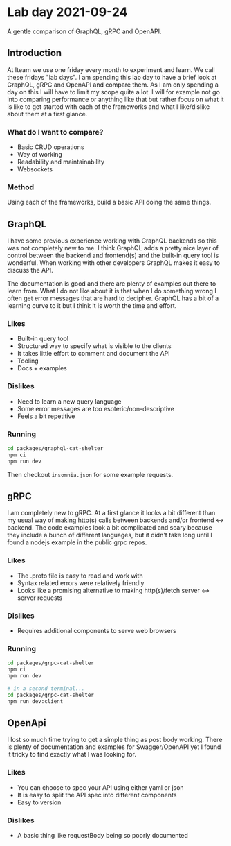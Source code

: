 # Lab day 2021-09-24

A gentle comparison of GraphQL, gRPC and OpenAPI.

## Introduction

At Iteam we use one friday every month to experiment and learn. We call these fridays "lab days". I am spending this lab day to have a brief look at GraphQL, gRPC and OpenAPI and compare them. As I am only spending a day on this I will have to limit my scope quite a lot. I will for example not go into comparing performance or anything like that but rather focus on what it is like to get started with each of the frameworks and what I like/dislike about them at a first glance.

### What do I want to compare?
 - Basic CRUD operations
 - Way of working
 - Readability and maintainability
 - Websockets

### Method

Using each of the frameworks, build a basic API doing the same things.

## GraphQL

I have some previous experience working with GraphQL backends so this was not completely new to me. I think GraphQL adds a pretty nice layer of control between the backend and frontend(s) and the built-in query tool is wonderful. When working with other developers GraphQL makes it easy to discuss the API.

The documentation is good and there are plenty of examples out there to learn from. What I do not like about it is that when I do something wrong I often get error messages that are hard to decipher. GraphQL has a bit of a learning curve to it but I think it is worth the time and effort.

### Likes
 - Built-in query tool
 - Structured way to specify what is visible to the clients
 - It takes little effort to comment and document the API
 - Tooling
 - Docs + examples

### Dislikes
 - Need to learn a new query language
 - Some error messages are too esoteric/non-descriptive
 - Feels a bit repetitive

### Running

```bash
cd packages/graphql-cat-shelter
npm ci
npm run dev
```

Then checkout `insomnia.json` for some example requests.

## gRPC

I am completely new to gRPC. At a first glance it looks a bit different than my usual way of making http(s) calls between backends and/or frontend <-> backend. The code examples look a bit complicated and scary because they include a bunch of different languages, but it didn't take long until I found a nodejs example in the public grpc repos.

### Likes
 - The .proto file is easy to read and work with
 - Syntax related errors were relatively friendly
 - Looks like a promising alternative to making http(s)/fetch server <-> server requests 

### Dislikes
 - Requires additional components to serve web browsers

### Running

```bash
cd packages/grpc-cat-shelter
npm ci
npm run dev

# in a second terminal...
cd packages/grpc-cat-shelter
npm run dev:client
```

## OpenApi

I lost so much time trying to get a simple thing as post body working. There is plenty of documentation and examples for Swagger/OpenAPI yet I found it tricky to find exactly what I was looking for.

### Likes
 - You can choose to spec your API using either yaml or json
 - It is easy to split the API spec into different components
 - Easy to version

### Dislikes
 - A basic thing like requestBody being so poorly documented